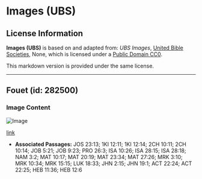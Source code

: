 # Images (UBS)

## License Information

**Images (UBS)** is based on and adapted from: _UBS Images_, [United Bible Societies](https://unitedbiblesocieties.org/), None, which is licensed under a [Public Domain CC0](https://creativecommons.org/public-domain/cc0/).

This markdown version is provided under the same license.



--------------------------------

## Fouet (id: 282500)

### Image Content

![Image](https://cdn.aquifer.bible/aquifer-content/resources/Media/WEB-0907_whip.jpg)

[link](https://cdn.aquifer.bible/aquifer-content/resources/Media/WEB-0907_whip.jpg)

* **Associated Passages:** JOS 23:13; 1KI 12:11; 1KI 12:14; 2CH 10:11; 2CH 10:14; JOB 5:21; JOB 9:23; PRO 26:3; ISA 10:26; ISA 28:15; ISA 28:18; NAM 3:2; MAT 10:17; MAT 20:19; MAT 23:34; MAT 27:26; MRK 3:10; MRK 10:34; MRK 15:15; LUK 18:33; JHN 2:15; JHN 19:1; ACT 22:24; ACT 22:25; HEB 11:36; HEB 12:6

